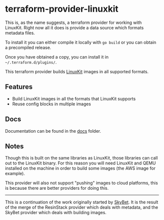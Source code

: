 # terraform-provider-linuxkit

This is, as the name suggests, a terraform provider for working with
LinuxKit.  Right now all it does is provide a data source which
formats metadata files.

To install it you can either compile it locally with `go build` or you
can obtain a precompiled release.

Once you have obtained a copy, you can install it in
`~/.terraform.d/plugins/`.

This terraform provider builds
[LinuxKit](https://github.com/linuxkit/linuxkit) images in all
supported formats.

## Features

- Build LinuxKit images in all the formats that LinuxKit supports
- Reuse config blocks in multiple images 

## Docs

Documentation can be found in the [docs](/docs/index.md) folder.

## Notes

Though this is built on the same libraries as LinuxKit, those
libraries can call out to the LinuxKit binary. For this reason you
will need LinuxKit and QEMU installed on the machine in order to build
some images (the AWS image for example).

This provider will also not support "pushing" images to cloud
platforms, this is because there are better providers for doing this.


---

This is a continuation of the work originally started by
[SkyBet](https://www.github.com/skybet/terraform-provider-linuxkit/).
It is the result of the merge of the ResinStack provider which deals
with metadata, and the SkyBet provider which deals with building
images.
